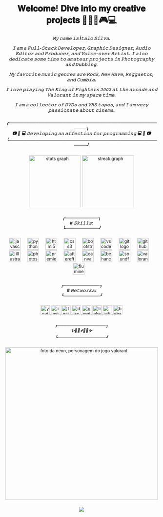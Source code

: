 <h1 align="center">𝐖𝐞𝐥𝐜𝐨𝐦𝐞! 𝐃𝐢𝐯𝐞 𝐢𝐧𝐭𝐨 𝐦𝐲 𝐜𝐫𝐞𝐚𝐭𝐢𝐯𝐞 𝐩𝐫𝐨𝐣𝐞𝐜𝐭𝐬 🎃📼📀🎮💻</h1>

###

<h5 align="center">
  
𝙼𝚢 𝚗𝚊𝚖𝚎 𝚒𝚜 Í𝚝𝚊𝚕𝚘 𝚂𝚒𝚕𝚟𝚊.

𝙸 𝚊𝚖 𝚊 𝙵𝚞𝚕𝚕-𝚂𝚝𝚊𝚌𝚔 𝙳𝚎𝚟𝚎𝚕𝚘𝚙𝚎𝚛, 𝙶𝚛𝚊𝚙𝚑𝚒𝚌 𝙳𝚎𝚜𝚒𝚐𝚗𝚎𝚛, 𝙰𝚞𝚍𝚒𝚘 𝙴𝚍𝚒𝚝𝚘𝚛 𝚊𝚗𝚍 𝙿𝚛𝚘𝚍𝚞𝚌𝚎𝚛, 𝚊𝚗𝚍 𝚅𝚘𝚒𝚌𝚎-𝚘𝚟𝚎𝚛 𝙰𝚛𝚝𝚒𝚜𝚝. 𝙸 𝚊𝚕𝚜𝚘 𝚍𝚎𝚍𝚒𝚌𝚊𝚝𝚎 𝚜𝚘𝚖𝚎 𝚝𝚒𝚖𝚎 𝚝𝚘 𝚊𝚖𝚊𝚝𝚎𝚞𝚛 𝚙𝚛𝚘𝚓𝚎𝚌𝚝𝚜 𝚒𝚗 𝙿𝚑𝚘𝚝𝚘𝚐𝚛𝚊𝚙𝚑𝚢 𝚊𝚗𝚍 𝙳𝚞𝚋𝚋𝚒𝚗𝚐.

𝙼𝚢 𝚏𝚊𝚟𝚘𝚛𝚒𝚝𝚎 𝚖𝚞𝚜𝚒𝚌 𝚐𝚎𝚗𝚛𝚎𝚜 𝚊𝚛𝚎 𝚁𝚘𝚌𝚔, 𝙽𝚎𝚠 𝚆𝚊𝚟𝚎, 𝚁𝚎𝚐𝚐𝚊𝚎𝚝𝚘𝚗, 𝚊𝚗𝚍 𝙲𝚞𝚖𝚋𝚒𝚊.

𝙸 𝚕𝚘𝚟𝚎 𝚙𝚕𝚊𝚢𝚒𝚗𝚐 𝚃𝚑𝚎 𝙺𝚒𝚗𝚐 𝚘𝚏 𝙵𝚒𝚐𝚑𝚝𝚎𝚛𝚜 𝟸𝟶𝟶𝟸 𝚊𝚝 𝚝𝚑𝚎 𝚊𝚛𝚌𝚊𝚍𝚎 𝚊𝚗𝚍 𝚅𝚊𝚕𝚘𝚛𝚊𝚗𝚝 𝚒𝚗 𝚖𝚢 𝚜𝚙𝚊𝚛𝚎 𝚝𝚒𝚖𝚎.

𝙸 𝚊𝚖 𝚊 𝚌𝚘𝚕𝚕𝚎𝚌𝚝𝚘𝚛 𝚘𝚏 𝙳𝚅𝙳𝚜 𝚊𝚗𝚍 𝚅𝙷𝚂 𝚝𝚊𝚙𝚎𝚜, 𝚊𝚗𝚍 𝙸 𝚊𝚖 𝚟𝚎𝚛𝚢 𝚙𝚊𝚜𝚜𝚒𝚘𝚗𝚊𝚝𝚎 𝚊𝚋𝚘𝚞𝚝 𝚌𝚒𝚗𝚎𝚖𝚊.

</h5>

###

<h5 align="center">
╭─────────────────────────────────────────────────────╮<br>
   📷 🎨 💻 𝙳𝚎𝚟𝚎𝚕𝚘𝚙𝚒𝚗𝚐 𝚊𝚗 𝚊𝚏𝚏𝚎𝚌𝚝𝚒𝚘𝚗 𝚏𝚘𝚛 𝚙𝚛𝚘𝚐𝚛𝚊𝚖𝚖𝚒𝚗𝚐 💻 🎨 📷<br>
╰─────────────────────────────────────────────────────╯<br>
</h5>

###

<div align="center">
  <img src="https://github-readme-stats.vercel.app/api?username=italosilvacb&hide_title=false&hide_rank=false&show_icons=true&include_all_commits=true&count_private=true&disable_animations=false&theme=dracula&locale=en&hide_border=false" height="170" alt="stats graph"  />
  <img src="https://streak-stats.demolab.com?user=italosilvacb&locale=en&mode=daily&theme=dracula&hide_border=false&border_radius=5" height="170" alt="streak graph"  />
</div>

###

<h5 align="center">
╭───────────╮<br>
   # 𝚂𝚔𝚒𝚕𝚕𝚜:<br>
╰───────────╯<br>
</h5>

###

<div align="center">
  <img src="https://cdn.jsdelivr.net/gh/devicons/devicon/icons/javascript/javascript-plain.svg" height="38" alt="javascript logo"  />
  <img width="14" />
  <img src="https://cdn.jsdelivr.net/gh/devicons/devicon/icons/python/python-original.svg" height="38" alt="python logo"  />
  <img width="14" />
  <img src="https://cdn.jsdelivr.net/gh/devicons/devicon/icons/html5/html5-plain.svg" height="38" alt="html5 logo"  />
  <img width="14" />
  <img src="https://cdn.jsdelivr.net/gh/devicons/devicon/icons/css3/css3-plain.svg" height="38" alt="css3 logo"  />
  <img width="14" />
  <img src="https://cdn.jsdelivr.net/gh/devicons/devicon/icons/bootstrap/bootstrap-original.svg" height="38" alt="bootstrap logo"  />
  <img width="14" />
  <img src="https://cdn.jsdelivr.net/gh/devicons/devicon/icons/vscode/vscode-original.svg" height="38" alt="vscode logo"  />
  <img width="14" />
  <img src="https://cdn.jsdelivr.net/gh/devicons/devicon/icons/git/git-original.svg" height="38" alt="git logo"  />
  <img width="14" />
  <img src="https://icones.pro/wp-content/uploads/2021/06/icone-github-orange.png" height="38" alt="github logo"  />
  <img width="14" />
  <img src="https://cdn.jsdelivr.net/gh/devicons/devicon/icons/illustrator/illustrator-plain.svg" height="38" alt="illustrator logo"  />
  <img width="14" />
  <img src="https://www.svgrepo.com/show/475668/photoshop-color.svg" height="38" alt="photoshop logo"  />
  <img width="14" />
  <img src="https://upload.wikimedia.org/wikipedia/commons/thumb/f/f2/Adobe_Premiere_Pro_Logo.svg/768px-Adobe_Premiere_Pro_Logo.svg.png?20170508164447" height="38" alt="premiere logo"  />
  <img width="14" />
  <img src="https://cdn.jsdelivr.net/gh/devicons/devicon/icons/aftereffects/aftereffects-original.svg" height="38" alt="aftereffects logo"  />
  <img width="14" />
  <img src="https://cdn.jsdelivr.net/gh/devicons/devicon/icons/canva/canva-original.svg" height="38" alt="canva logo"  />
  <img width="14" />
  <img src="https://cdn.jsdelivr.net/gh/devicons/devicon/icons/behance/behance-original.svg" height="38" alt="behance logo"  />
  <img width="14" />
  <img src="https://static.wikia.nocookie.net/logopedia/images/c/c2/MAGIX-SOUND-FORGE-Pro-Logo.png/revision/latest?cb=20180510205720" height="38" alt="soundforge logo" />
  <img width="14" />
  <img src="https://seeklogo.com/images/V/valorant-logo-FAB2CA0E55-seeklogo.com.png" height="38" alt="valorant logo" />
  <img width="14" />
  <img src="https://upload.wikimedia.org/wikipedia/commons/1/1d/FFC_crest.svg" height="38" alt="fluminense logo" />
  <img width="14" />
  
</div>

###

<h5 align="center">
╭────────────╮<br>
  # 𝙽𝚎𝚝𝚠𝚘𝚛𝚔𝚜:<br>
╰────────────╯<br>
</h5>

###

<div align="center">
  <a href="https://www.youtube.com/channel/UCejDFJDq9t2Jr22cXQClQlw">
    <img src="https://img.shields.io/static/v1?message=Youtube&logo=youtube&label=&color=FF0000&logoColor=white&labelColor=&style=for-the-badge" height="30" alt="youtube logo"  />
  </a>
  <a href="https://www.instagram.com/italosilvacb/">
    <img src="https://img.shields.io/static/v1?message=Instagram&logo=instagram&label=&color=E4405F&logoColor=white&labelColor=&style=for-the-badge" height="30" alt="instagram logo"  />
  </a>
  <a href="https://www.twitch.tv/nostalgitalo">
    <img src="https://img.shields.io/static/v1?message=Twitch&logo=twitch&label=&color=9146FF&logoColor=white&labelColor=&style=for-the-badge" height="30" alt="twitch logo"  />
  </a>
  <a href="https://discord.com/nostalgitalo">
    <img src="https://img.shields.io/static/v1?message=Discord&logo=discord&label=&color=7289DA&logoColor=white&labelColor=&style=for-the-badge" height="30" alt="discord logo"  />
  </a>
  <a href="mailto:italosilvacb@gmail.com">
    <img src="https://img.shields.io/static/v1?message=Gmail&logo=gmail&label=&color=D14836&logoColor=white&labelColor=&style=for-the-badge" height="30" alt="gmail logo"  />
  </a>
  <a href="https://www.linkedin.com/in/italosilvacb">
    <img src="https://img.shields.io/static/v1?message=LinkedIn&logo=linkedin&label=&color=0077B5&logoColor=white&labelColor=&style=for-the-badge" height="30" alt="linkedin logo"  />
  </a>
  <a href="https://wa.me/5585997173193?text=Ol%C3%A1,%20%C3%8Dtalo!%20Consegui%20seu%20contato%20e%20vim%20me%20comunicar%20com%20voc%C3%AA!">
    <img src="https://img.shields.io/static/v1?message=Whatsapp&logo=whatsapp&label=&color=25D366&logoColor=white&labelColor=&style=for-the-badge" height="30" alt="whatsapp logo"  />
  </a>
  <a href="https://www.behance.net/italosilvacb">
    <img src="https://img.shields.io/static/v1?message=Behance&logo=behance&label=&color=1769ff&logoColor=white&labelColor=&style=for-the-badge" height="30" alt="behance logo"  />
  </a>
</div>

###

<h5 align="center">
╭────────────────╮<br>
   ✨🔹🔹⚡🔹🔹✨<br>
╰────────────────╯<br>
</h5>

###

<div align="center">
  <img src="https://static.wikia.nocookie.net/valorant/images/f/fe/Neon_Artwork_Full.png/revision/latest/scale-to-width-down/1200?cb=20220810202800" height="500" alt="foto da neon, personagem do jogo valorant" />
</div>

###
<div align="center">
  <img src="https://profile-counter.glitch.me/italosilvacb/count.svg?"  />
</div>
